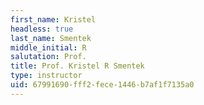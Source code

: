```yaml
---
first_name: Kristel
headless: true
last_name: Smentek
middle_initial: R
salutation: Prof.
title: Prof. Kristel R Smentek
type: instructor
uid: 67991690-fff2-fece-1446-b7af1f7135a0
---
```

